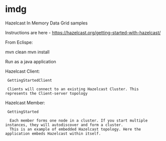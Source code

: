 # imdg
 Hazelcast In Memory Data Grid samples
 
 Instructions are here  - https://hazelcast.org/getting-started-with-hazelcast/
 
 
 From Eclispe:
 
 
 mvn clean
 mvn install
 
 Run as a java application 


Hazelcast Client:

     GettingStartedClient
     
     Clients will connect to an existing Hazelcast Cluster. This represents the Client-server topology
     
Hazelcast Member:
   
     GettingStarted
     
      Each member forms one node in a cluster. If you start multiple instances, they will autodiscover and form a cluster.
      This is an example of embedded Hazelcast topology. Here the application embeds Hazelcast within itself.
      
